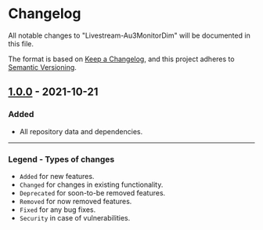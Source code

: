 # Changelog

All notable changes to "Livestream-Au3MonitorDim" will be documented in this file.

The format is based on [Keep a Changelog](https://keepachangelog.com/en/1.0.0/),
and this project adheres to [Semantic Versioning](https://semver.org/spec/v2.0.0.html).

## [1.0.0] - 2021-10-21

### Added

- All repository data and dependencies.

[1.0.0]: https://github.com/Sven-Seyfert/Livestream-Au3MonitorDim/releases/tag/v1.0.0

---

### Legend - Types of changes
- `Added` for new features.
- `Changed` for changes in existing functionality.
- `Deprecated` for soon-to-be removed features.
- `Removed` for now removed features.
- `Fixed` for any bug fixes.
- `Security` in case of vulnerabilities.
